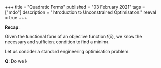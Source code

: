 +++
title = "Quadratic Forms"
published = "03 February 2021"
tags = ["mdo"]
description = "Introduction to Unconstrained Optimisation."
reeval = true
+++

**Recap**:

Given the functional form of an objective function $f(\bar{x})$, we know the
necessary and sufficient condition to find a minima.

Let us consider a standard engineering optimisation problem.

**Q**: Do we k




<!--```julia:quadForms-->


<!--```-->
<!--\output{quadForms}-->
